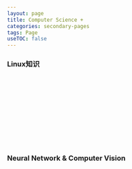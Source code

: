 ```yaml
---
layout: page
title: Computer Science +
categories: secondary-pages
tags: Page
useTOC: false
---
```

<div class="horizontal-flex-box">
    <div class="flex-page-card" onclick="window.location.href='{{ site.baseurl }}/2021/06/13/Linux-index.html'">
        <h3>Linux知识</h3>
        <div style="background: url('../../../../assets/Linux.svg') no-repeat right bottom; height: 10rem; background-size: contain;"/>
    </div>
    <div class="flex-page-card" onclick="window.location.href='{{ site.baseurl }}/2021/06/13/Linux-index.html'">
        <h3>Neural Network & Computer Vision</h3>
        <div style="background: url('../../../../assets/neural_network.svg') no-repeat right bottom; height: 10rem; background-size: contain;"/>
    </div>
</div>